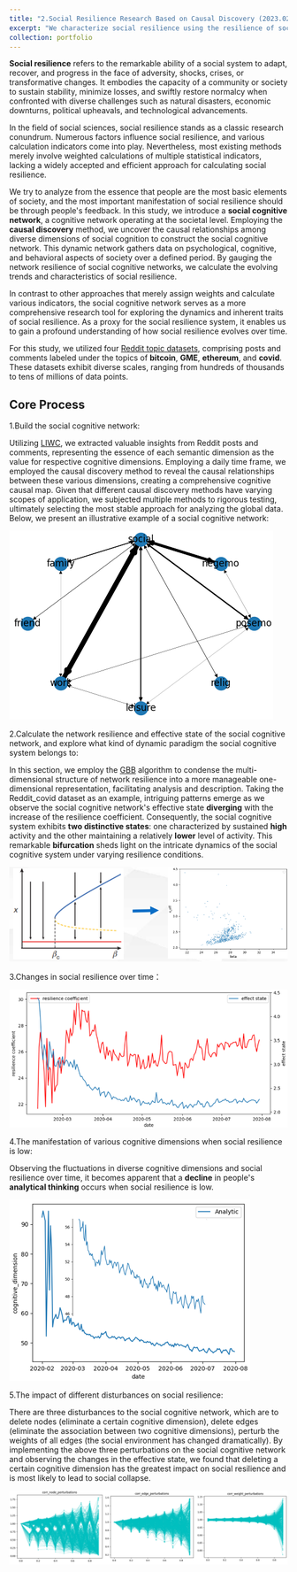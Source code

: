 ```yaml
---
title: "2.Social Resilience Research Based on Causal Discovery (2023.02--2023.05)"
excerpt: "We characterize social resilience using the resilience of social cognitive networks generated by causal discovery. <br/><img src='/images/Re_SR_1.png'>"
collection: portfolio
---
```


**Social resilience** refers to the remarkable ability of a social system to adapt, recover, and progress in the face of adversity, shocks, crises, or transformative changes. It embodies the capacity of a community or society to sustain stability, minimize losses, and swiftly restore normalcy when confronted with diverse challenges such as natural disasters, economic downturns, political upheavals, and technological advancements.

In the field of social sciences, social resilience stands as a classic research conundrum. Numerous factors influence social resilience, and various calculation indicators come into play. Nevertheless, most existing methods merely involve weighted calculations of multiple statistical indicators, lacking a widely accepted and efficient approach for calculating social resilience.

We try to analyze from the essence that people are the most basic elements of society, and the most important manifestation of social resilience should be through people's feedback. In this study, we introduce a **social cognitive network**, a cognitive network operating at the societal level. Employing the **causal discovery** method, we uncover the causal relationships among diverse dimensions of social cognition to construct the social cognitive network. This dynamic network gathers data on psychological, cognitive, and behavioral aspects of society over a defined period. By gauging the network resilience of social cognitive networks, we calculate the evolving trends and characteristics of social resilience.

In contrast to other approaches that merely assign weights and calculate various indicators, the social cognitive network serves as a more comprehensive research tool for exploring the dynamics and inherent traits of social resilience. As a proxy for the social resilience system, it enables us to gain a profound understanding of how social resilience evolves over time.

For this study, we utilized four [Reddit topic datasets](https://socialgrep.com/datasets), comprising posts and comments labeled under the topics of **bitcoin**, **GME**, **ethereum**, and **covid**. These datasets exhibit diverse scales, ranging from hundreds of thousands to tens of millions of data points.

Core Process
------

1.Build the social cognitive network:

Utilizing [LIWC](https://www.liwc.app/), we extracted valuable insights from Reddit posts and comments, representing the essence of each semantic dimension as the value for respective cognitive dimensions. Employing a daily time frame, we employed the causal discovery method to reveal the causal relationships between these various dimensions, creating a comprehensive cognitive causal map. Given that different causal discovery methods have varying scopes of application, we subjected multiple methods to rigorous testing, ultimately selecting the most stable approach for analyzing the global data. Below, we present an illustrative example of a social cognitive network:

<img src='/images/Re_SR_1.png'>

2.Calculate the network resilience and effective state of the social cognitive network, and explore what kind of dynamic paradigm the social cognitive system belongs to:
   
In this section, we employ the [GBB](https://www.nature.com/articles/nature16948) algorithm to condense the multi-dimensional structure of network resilience into a more manageable one-dimensional representation, facilitating analysis and description. Taking the Reddit_covid dataset as an example, intriguing patterns emerge as we observe the social cognitive network's effective state **diverging** with the increase of the resilience coefficient. Consequently, the social cognitive system exhibits **two distinctive states**: one characterized by sustained **high** activity and the other maintaining a relatively **lower** level of activity. This remarkable **bifurcation** sheds light on the intricate dynamics of the social cognitive system under varying resilience conditions.

<img src='/images/Re_SR_2.png'>

3.Changes in social resilience over time：

<img src='/images/Re_SR_3.png'>

4.The manifestation of various cognitive dimensions when social resilience is low:
   
Observing the fluctuations in diverse cognitive dimensions and social resilience over time, it becomes apparent that a **decline** in people's **analytical thinking** occurs when social resilience is low.

<img src='/images/Re_SR_4.png'>

5.The impact of different disturbances on social resilience:

There are three disturbances to the social cognitive network, which are to delete nodes (eliminate a certain cognitive dimension), delete edges (eliminate the association between two cognitive dimensions), perturb the weights of all edges (the social environment has changed dramatically). By implementing the above three perturbations on the social cognitive network and observing the changes in the effective state, we found that deleting a certain cognitive dimension has the greatest impact on social resilience and is most likely to lead to social collapse.

<img src='/images/Re_SR_5.png'>
